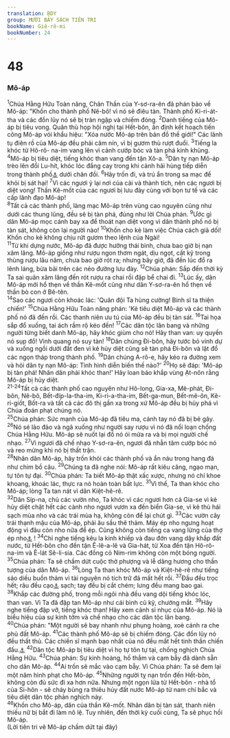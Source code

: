 ```yaml
---
translation: BDY
group: MƯỜI BẢY SÁCH TIÊN TRI
bookName: Giê-rê-mi 
bookNumber: 24
---
```


<div class="title"><h1>48</h1><h3>Mô-áp</h3></div>
<span class="verse gie_48_1"><sup>1</sup>Chúa Hằng Hữu Toàn năng, Chân Thần của Y-sơ-ra-ên đã phán bảo về Mô-áp: &#34;Khốn cho thành phố Nê-bô! vì nó sẽ điêu tàn. Thành phố Ki-ri-át-tha và các đồn lũy nó sẽ bị tràn ngập và chiếm đóng. </span>
<span class="verse gie_48_2"><sup>2</sup>Danh tiếng của Mô-áp bị tiêu vong. Quân thù họp hội nghị tại Hết-bôn, ấn định kết hoạch tiến công Mô-áp vói khẩu hiệu: &#34;Xóa nước Mô-áp trên bản đồ thế giới!&#34; Các lãnh tụ điên rồ của Mô-áp đều phải câm nín, vì bị gươm thù rượt đuổi. </span>
<span class="verse gie_48_3"><sup>3</sup>Tiếng la khóc từ Hô-rô- na-im vang lên vì cảnh cướp bóc và tàn phá kinh khủng. </span>
<span class="verse gie_48_4"><sup>4</sup>Mô-áp bị tiêu diệt, tiếng khóc than vang đến tận Xô-a. </span>
<span class="verse gie_48_5"><sup>5</sup>Dân tỵ nạn Mô-áp trèo lên đồi Lu-hít, khóc lóc đắng cay trong khi cảnh hãi hùng tiếp diễn trong thành phố<a href="#" data-toggle="tooltip" data-placement="bottom" title="Nt Hô-rô-na-im">⚓</a> dưới chân đồi. </span>
<span class="verse gie_48_6"><sup>6</sup>Hãy trốn đi, và trú ẩn trong sa mạc để khỏi bị sát hại! </span>
<span class="verse gie_48_7"><sup>7</sup>Vì các ngươi ỷ lại nơi của cải và thành tích, nên các ngươi bị diệt vong! Thần Kê-mốt của các ngươi bị lưu đày cùng với bọn tư tế và các cấp lãnh đạo Mô-áp!<br/></span>
<span class="verse gie_48_8"><sup>8</sup>Tất cả các thành phố, làng mạc Mô-áp trên vùng cao nguyên cũng như dưới các thung lũng, đều sẽ bị tàn phá, đúng như lời Chúa phán. </span>
<span class="verse gie_48_9"><sup>9</sup>Ước gì dân Mô-áp mọc cánh bay xa để thoát nạn diệt vong vì dân thành phố nó bị tàn sát, không còn lại người nào! </span>
<span class="verse gie_48_10"><sup>10</sup>Khốn cho kẻ làm việc Chúa cách giả dối! Khốn cho kẻ không chịu rứt gươm theo lệnh của Ngài!<br/></span>
<span class="verse gie_48_11"><sup>11</sup>Từ khi dựng nước, Mô-áp đã được hưởng thái bình, chưa bao giờ bị nạn xâm lăng. Mô-áp giống như rượu ngon thơm ngát, dịu ngọt, cất kỹ trong thùng rượu lâu năm, chưa bao giờ rót ra; nhưng bây giờ, đã đến lúc đổ ra lênh láng, bừa bãi trên các nẻo đường lưu đày. </span>
<span class="verse gie_48_12"><sup>12</sup>Chúa phán: Sắp đến thời kỳ Ta sai quân xâm lăng đến rót rượu ra chai rồi đập bể chai đi. </span>
<span class="verse gie_48_13"><sup>13</sup>Lúc ấy, dân Mô-áp mới hổ thẹn về thần Kê-mốt cũng như dân Y-sơ-ra-ên hổ thẹn về thần bò con ở Bê-tên.<br/></span>
<span class="verse gie_48_14"><sup>14</sup>Sao các ngươi còn khoác lác: &#39;Quân đội Ta hùng cường! Binh sĩ ta thiện chiến!&#39; </span>
<span class="verse gie_48_15"><sup>15</sup>Chúa Hằng Hữu Toàn năng phán: &#39;Kẻ tiêu diệt Mô-áp và các thành phố nó đã đến rồi. Các thanh niên ưu tú của Mô-áp đều bị tàn sát. </span>
<span class="verse gie_48_16"><sup>16</sup>Tai họa sắp đổ xuống, tai ách rầm rộ kéo đến! </span>
<span class="verse gie_48_17"><sup>17</sup>Các dân tộc lân bang và những người từng biết danh Mô-áp, hãy khóc giùm cho nó! Hãy than van: uy quyền nó sụp đổ! Vinh quang nó suy tàn! </span>
<span class="verse gie_48_18"><sup>18</sup>Dân chúng Đi-bôn, hãy tước bỏ vinh dự và xuống ngồi dưới đất đen vì kẻ hủy diệt cũng sẽ tàn phá Đi-bôn và lật đổ các ngọn tháp trong thành phố. </span>
<span class="verse gie_48_19"><sup>19</sup>Dân chúng A-rô-e, hãy kéo ra đường xem và hỏi dân ty nạn Mô-áp: Tình hình diễn biến thế nào?&#39; </span>
<span class="verse gie_48_20"><sup>20</sup>Họ sẽ đáp: &#39;Mô-áp bị tàn phá! Nhân dân phải khóc than!&#39; Hãy loan báo khắp vùng Ạt-nôn rằng Mô-áp bị hủy diệt.<br/></span>
<span class="verse gie_48_21 gie_48_22 gie_48_23 gie_48_24"><sup>21-24</sup>Tất cả các thành phố cao nguyên như Hô-long, Gia-xa, Mê-phát, Đi-bôn, Nê-bô, Bết-đíp-la-tha-im, Ki-ri-a-tha-im, Bết-ga-mun, Bết-mê-ôn, Kê-ri-giốt, Bốt-ra và tất cả các đô thị gần xa trong xứ Mô-áp đều bị hủy phá vì Chúa đoán phạt chúng nó.<br/></span>
<span class="verse gie_48_25"><sup>25</sup>Chúa phán: Sức mạnh của Mô-áp đã tiêu ma, cánh tay nó đã bị bẻ gãy. </span>
<span class="verse gie_48_26"><sup>26</sup>Nó sé lảo đảo và ngã xuống như người say rượu vì nó đã nổi loạn chống Chúa Hằng Hữu. Mô-áp sẽ nuốt lại đồ nó ói mửa ra và bị mọi người chế nhạo. </span>
<span class="verse gie_48_27"><sup>27</sup>Vì ngươi đã chế nhạo Y-sơ-ra-ên, ngươi đã nhẫn tâm cướp bóc nó và reo mừng khi nó bị thất trận.<br/></span>
<span class="verse gie_48_28"><sup>28</sup>Nhân dân Mô-áp, hãy trốn khỏi các thành phố và ẩn náu trong hang đá như chim bồ câu. </span>
<span class="verse gie_48_29"><sup>29</sup>Chúng ta đã nghe nói: Mô-áp rất kiêu căng, ngạo mạn, tự tôn tự đại. </span>
<span class="verse gie_48_30"><sup>30</sup>Chúa phán: Ta biết Mô-áp thật xấc xược, nhưng nó chỉ khoe khoang, khoác lác, thực ra nó hoàn toàn bất lực. </span>
<span class="verse gie_48_31"><sup>31</sup>Vì thế, Ta than khóc cho Mô-áp; lòng Ta tan nát vì dân Kiệt-hê-rê.<br/></span>
<span class="verse gie_48_32"><sup>32</sup>Dân Síp-na, chủ các vườn nho, Ta khóc vì các ngươi hơn cả Gia-se vì kẻ hủy diệt chặt hết các cành nho ngươi vươn xa đến biển Gia-se, vì kẻ thù hái sạch mùa nho và các trái mùa hạ, không còn để lại chút gì. </span>
<span class="verse gie_48_33"><sup>33</sup>Các vườn cây trái thạnh mậu của Mô-áp, phải âu sầu thê thảm. Máy ép nho ngưng hoạt động vì đâu còn nho nữa để ép. Cũng không còn tiếng ca vang lừng của thợ ép nho<a href="#" data-toggle="tooltip" data-placement="bottom" title="Nt người đạp nho">⚓</a> ! </span>
<span class="verse gie_48_34"><sup>34</sup>Chỉ nghe tiếng kêu la kinh khiếp và đau đớn vang dậy khắp đất nước, từ Hết-bôn cho đến tận Ê-lê-a-lê và Gia-hát, từ Xoa đến tận Hô-rô-na-im và Ê-lát Sê-li-sia. Các đồng cỏ Nim-rim không còn một bóng người. </span>
<span class="verse gie_48_35"><sup>35</sup>Chúa phán: Ta sẽ chấm dứt cuộc thờ phượng và lễ dâng hương cho thần tượng của dân Mô-áp. </span>
<span class="verse gie_48_36"><sup>36</sup>Lòng Ta than khóc Mô-áp và Kiệt-hê-rê như tiếng sáo diều buồn thảm vì tài nguyên nó tích trữ đã mất hết rồi. </span>
<span class="verse gie_48_37"><sup>37</sup>Đầu đều trọc hết; râu đều cạo<a href="#" data-toggle="tooltip" data-placement="bottom" title="Nt cắt">⚓</a> sạch; tay đều bị cắt chém; lưng đều mang bao gai. </span>
<span class="verse gie_48_38"><sup>38</sup>Khắp các đường phố, trong mỗi ngôi nhà đều vang dội tiếng khóc lóc, than van. Vì Ta đã đập tan Mô-áp như cái bình cũ kỹ, chướng mắt. </span>
<span class="verse gie_48_39"><sup>39</sup>Hãy nghe tiếng đập vỡ, tiếng khóc than! Hãy xem cảnh sỉ nhục của Mô-áp. Nó là biểu hiệu của sự kinh tởm và chế nhạo cho các dân tộc lân bang.<br/></span>
<span class="verse gie_48_40"><sup>40</sup>Chúa phán: &#34;Một người sẽ bay nhanh như phụng hoàng, xoè cánh ra che phủ đất Mô-áp. </span>
<span class="verse gie_48_41"><sup>41</sup>Các thành phố Mô-áp sẽ bị chiếm đóng. Các đồn lũy nó đều thất thủ. Các chiến sĩ mạnh bạo nhất của nó đều mất hết tinh thần chiến đấu.<a href="#" data-toggle="tooltip" data-placement="bottom" title="Nt lòng họ như đàn bà quặn thắt">⚓</a> </span>
<span class="verse gie_48_42"><sup>42</sup>Dân tộc Mô-áp bị tiêu diệt vì họ tự tôn tự tại, chống nghịch Chúa Hằng Hữu. </span>
<span class="verse gie_48_43"><sup>43</sup>Chúa phán: Sự kinh hoàng, hố thẳm và cạm bẫy đã dành sẵn cho dân Mô-áp. </span>
<span class="verse gie_48_44"><sup>44</sup>Ai trốn sẽ mắc vào cạm bẫy. Vì Chúa phán: Ta sẽ đem lại một năm hình phạt cho Mô-áp. </span>
<span class="verse gie_48_45"><sup>45</sup>Những người tỵ nạn trốn đến Hết-bôn, không còn đủ sức đi xa hơn nữa. Nhưng một ngọn lửa từ Hết-bôn - nhà tổ của Si-hôn - sẽ cháy bùng ra thiêu hủy đất nước Mô-áp từ nam chí bắc và tiêu diệt dân tộc phản nghịch này.<br/></span>
<span class="verse gie_48_46"><sup>46</sup>Khốn cho Mô-áp, dân của thần Kê-mốt. Nhân dân bị tàn sát, thanh niên thiếu nữ bị bắt đi làm nô lệ. Tuy nhiên, đến thời kỳ cuối cùng, Ta sẽ phục hồi Mô-áp.<br/>(Lời tiên tri vê Mô-áp chấm dứt tại đây)</span>

